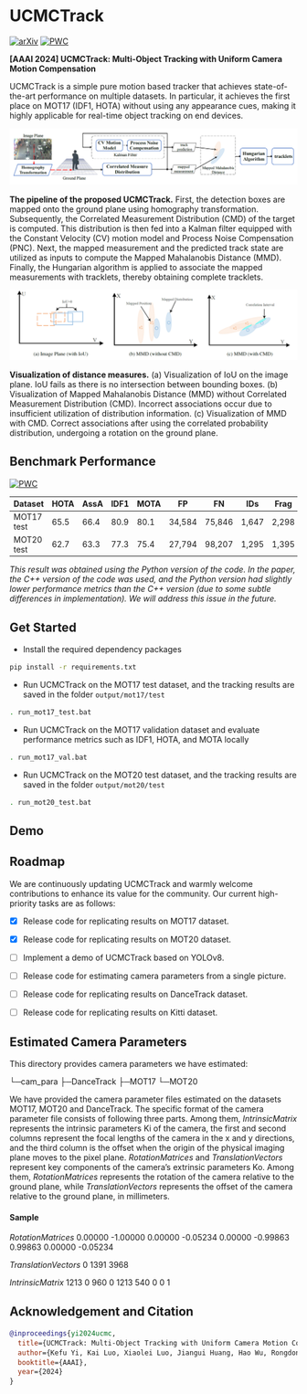 # UCMCTrack

[![arXiv](https://img.shields.io/badge/arXiv-2312.08952-<COLOR>.svg)](https://arxiv.org/abs/2312.08952) [![PWC](https://img.shields.io/endpoint.svg?url=https://paperswithcode.com/badge/ucmctrack-multi-object-tracking-with-uniform/multi-object-tracking-on-mot17)](https://paperswithcode.com/sota/multi-object-tracking-on-mot17?p=ucmctrack-multi-object-tracking-with-uniform)

**[AAAI 2024] UCMCTrack: Multi-Object Tracking with Uniform Camera Motion Compensation**

UCMCTrack is a simple pure motion based tracker that achieves state-of-the-art performance on multiple datasets. In particular, it achieves the first place on MOT17 (IDF1, HOTA) without using any appearance cues, making it highly applicable for real-time object tracking on end devices.

![](docs\pipeline.png)

**The pipeline of the proposed UCMCTrack.** First, the detection boxes are mapped onto the ground plane using homography transformation. Subsequently, the Correlated Measurement Distribution (CMD) of the target is computed. This distribution is then fed into a Kalman filter equipped with the Constant Velocity (CV) motion model and Process Noise Compensation (PNC). Next, the mapped measurement and the predicted track state are utilized as inputs to compute the Mapped Mahalanobis Distance (MMD). Finally, the Hungarian algorithm is applied to associate the mapped measurements with tracklets, thereby obtaining complete tracklets.



![](docs\distance_measure.png)

**Visualization of distance measures.** (a) Visualization of IoU on the image plane. IoU fails as there is no intersection between bounding boxes. (b) Visualization of Mapped Mahalanobis Distance (MMD) without Correlated Measurement Distribution (CMD). Incorrect associations occur due to insufficient utilization of distribution information. (c) Visualization of MMD with CMD. Correct associations after using the correlated probability distribution, undergoing a rotation on the ground plane.

## Benchmark Performance

[![PWC](https://img.shields.io/endpoint.svg?url=https://paperswithcode.com/badge/ucmctrack-multi-object-tracking-with-uniform/multi-object-tracking-on-mot17)](https://paperswithcode.com/sota/multi-object-tracking-on-mot17?p=ucmctrack-multi-object-tracking-with-uniform)

| Dataset    | HOTA | AssA | IDF1 | MOTA | FP     | FN     | IDs   | Frag  |
| ---------- | ---- | ---- | ---- | ---- | ------ | ------ | ----- | ----- |
| MOT17 test | 65.5 | 66.4 | 80.9 | 80.1 | 34,584 | 75,846 | 1,647 | 2,298 |
| MOT20 test | 62.7 | 63.3 | 77.3 | 75.4 | 27,794 | 98,207 | 1,295 | 1,395 |

*This result was obtained using the Python version of the code. In the paper, the C++ version of the code was used, and the Python version had slightly lower performance metrics than the C++ version (due to some subtle differences in implementation). We will address this issue in the future.*

## Get Started

- Install the required dependency packages 

```bash
pip install -r requirements.txt
```

- Run UCMCTrack on the MOT17 test dataset, and the tracking results are saved in the folder `output/mot17/test`

```bash
. run_mot17_test.bat
```

- Run UCMCTrack on the MOT17 validation dataset and evaluate performance metrics such as IDF1, HOTA, and MOTA locally

```bash
. run_mot17_val.bat
```

- Run UCMCTrack on the MOT20 test dataset, and the tracking results are saved in the folder `output/mot20/test`

```bash
. run_mot20_test.bat
```

## Demo



## Roadmap

We are continuously updating UCMCTrack and warmly welcome contributions to enhance its value for the community. Our current high-priority tasks are as follows:

- [x] Release code for replicating results on MOT17 dataset.

- [x] Release code for replicating results on MOT20 dataset.

- [ ] Implement a demo of UCMCTrack based on YOLOv8.

- [ ] Release code for estimating camera parameters from a single picture.

- [ ] Release code for replicating results on DanceTrack dataset.

- [ ] Release code for replicating results on Kitti dataset.

  

## Estimated Camera Parameters

This directory provides camera parameters we have estimated:

└─cam_para
    ├─DanceTrack
    ├─MOT17
    └─MOT20

We have provided the camera parameter files estimated on the datasets MOT17, MOT20 and DanceTrack. The specific format of the camera parameter file consists of following three parts. Among them, $IntrinsicMatrix$ represents the intrinsic parameters Ki of the camera, the first and second columns represent the focal lengths of the camera in the x and y directions, and the third column is the offset when the origin of the physical imaging plane moves to the pixel plane. $RotationMatrices$ and $TranslationVectors$ represent key components of the camera’s extrinsic parameters Ko. Among them, $RotationMatrices$ represents the rotation of the camera relative to the ground plane, while $TranslationVectors$ represents the offset of the camera relative to the ground plane, in millimeters.

#### Sample

$RotationMatrices$
0.00000 -1.00000 0.00000
-0.05234 0.00000 -0.99863
0.99863 0.00000 -0.05234

$TranslationVectors$
0 1391 3968 

$IntrinsicMatrix$
1213 0 960 
0 1213 540 
0 0 1 





## Acknowledgement and Citation

```bibtex
@inproceedings{yi2024ucmc,
  title={UCMCTrack: Multi-Object Tracking with Uniform Camera Motion Compensation},
  author={Kefu Yi, Kai Luo, Xiaolei Luo, Jiangui Huang, Hao Wu, Rongdong Hu, Wei Hao},
  booktitle={AAAI},
  year={2024}
}
```

